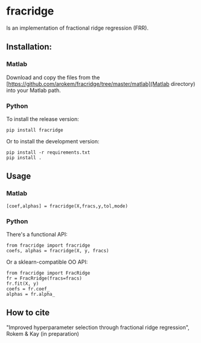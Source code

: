 # fracridge

Is an implementation of fractional ridge regression (FRR).

## Installation: 

### Matlab

Download and copy the files from the [https://github.com/arokem/fracridge/tree/master/matlab](Matlab directory) into your 
Matlab path.

### Python

To install the release version:

    pip install fracridge

Or to install the development version: 

    pip install -r requirements.txt 
    pip install .

## Usage

### Matlab

    [coef,alphas] = fracridge(X,fracs,y,tol,mode)


### Python

There's a functional API: 

    from fracridge import fracridge 
    coefs, alphas = fracridge(X, y, fracs)

Or a sklearn-compatible OO API: 

    from fracridge import FracRidge
    fr = FracRridge(fracs=fracs)
    fr.fit(X, y)
    coefs = fr.coef_
    alphas = fr.alpha_

## How to cite

"Improved hyperparameter selection through fractional ridge regression", Rokem & Kay (in preparation)
